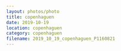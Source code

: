 ```yaml
---
layout: photos/photo
title: copenhaguen
date: 2019-10-19
location: copenhaguen
category: copenhaguen
filename: 2019_10_19_copenhaguen_P1160821
---
```

